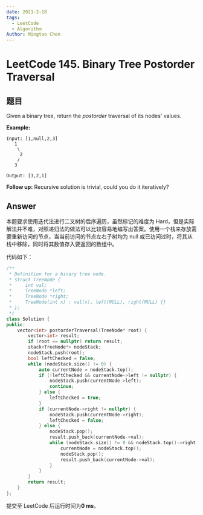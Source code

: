 ```yaml
---
date: 2021-2-18
tags:
  - LeetCode
  - Algorithm
Author: Mingtao Chen
---
```


# LeetCode 145. Binary Tree Postorder Traversal

## 题目

Given a binary tree, return the _postorder_ traversal of its nodes' values.

**Example:**

```
Input: [1,null,2,3]
   1
    \
     2
    /
   3

Output: [3,2,1]
```

**Follow up:** Recursive solution is trivial, could you do it iteratively?

## Answer

本题要求使用迭代法进行二叉树的后序遍历，虽然标记的难度为 Hard，但是实际解法并不难，对照递归法的做法可以比较容易地编写出答案。使用一个栈来存放需要重新访问的节点，当当前访问的节点左右子树均为 null 或已访问过时，将其从栈中移除，同时将其数值存入要返回的数组中。

代码如下：

```cpp
/**
 * Definition for a binary tree node.
 * struct TreeNode {
 *     int val;
 *     TreeNode *left;
 *     TreeNode *right;
 *     TreeNode(int x) : val(x), left(NULL), right(NULL) {}
 * };
 */
class Solution {
public:
    vector<int> postorderTraversal(TreeNode* root) {
        vector<int> result;
        if (root == nullptr) return result;
        stack<TreeNode*> nodeStack;
        nodeStack.push(root);
        bool leftChecked = false;
        while (nodeStack.size() != 0) {
            auto currentNode = nodeStack.top();
            if (!leftChecked && currentNode->left != nullptr) {
                nodeStack.push(currentNode->left);
                continue;
            } else {
                leftChecked = true;
            }
            if (currentNode->right != nullptr) {
                nodeStack.push(currentNode->right);
                leftChecked = false;
            } else {
                nodeStack.pop();
                result.push_back(currentNode->val);
                while (nodeStack.size() != 0 && nodeStack.top()->right == currentNode) {
                    currentNode = nodeStack.top();
                    nodeStack.pop();
                    result.push_back(currentNode->val);
                }
            }
        }
        return result;
    }
};
```

提交至 LeetCode 后运行时间为**0 ms**。
